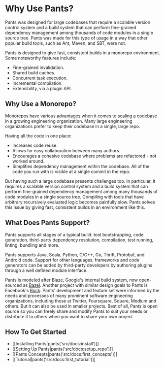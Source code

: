 Why Use Pants?
==============
Pants was designed for large codebases that require a scalable
version control system and a build system that can perform fine-grained dependency management among thousands of code modules in a single source tree.
Pants was made for this type of usage in a way that other popular build tools, such as Ant, Maven, and SBT, were not. 

Pants is designed to give fast, consistent builds in a monorepo environment. Some noteworthy features include:

+ Fine-grained invalidation.
+ Shared build caches.
+ Concurrent task execution.
+ Incremental compilation.
+ Extensibility, via a plugin API.

Why Use a Monorepo?
------------------------
Monorepos have various advantages when it comes to scaling a codebase in a growing engineering organization. Many large engineering organizations prefer to keep their codebase in a single, large repo.

Having all the code in one place:

+ Increases code reuse.
+ Allows for easy collaboration between many authors.
+ Encourages a cohesive codebase where problems are refactored - not worked around.
+ Simplifies dependency management within the codebase. All of the code you run with is visible at a single commit in the repo.

But having such a large codebase presents challenges too. In particular, it requires a scalable version control system and a build system that can perform fine-grained dependency management among many thousands of code modules in a single source tree. Compiling with tools that have arbitrary recursively evaluated logic becomes painfully slow. Pants solves this issue by giving fast, consistent builds in an environment like this.

What Does Pants Support?
------------------------
Pants supports all stages of a typical build: tool bootstrapping, code generation, third-party dependency resolution, compilation, test running, linting, bundling and more.

Pants supports Java, Scala, Python, C/C++, Go, Thrift, Protobuf, and Android code. Support for other languages, frameworks and code generators can be added by third-party developers by authoring plugins through a well defined module interface.

Pants is modeled after Blaze, Google's internal build system, now open-sourced as [Bazel](http://bazel.io/). Another project with similar design goals to Pants is Facebook's [Buck](https://buckbuild.com/). Pants' development and feature set were informed by the needs and processes of many prominent software engineering organizations, including those at Twitter, Foursquare, Square, Medium and others. But it can also be used in smaller projects. Best of all, Pants is open source so you can freely share and modify Pants to suit your needs or distribute it to others when you want to share your own project.

How To Get Started
------------------------
+ [[Installing Pants|pants('src/docs:install')]]
+ [[Setting Up Pants|pants('src/docs:setup_repo')]]
+ [[Pants Concepts|pants('src/docs:first_concepts')]]
+ [[Tutorial|pants('src/docs:first_tutorial')]]

